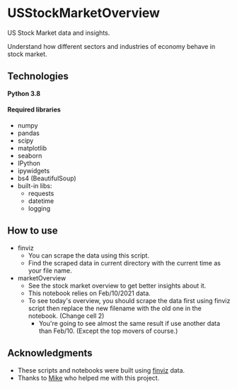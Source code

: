 # USStockMarketOverview

US Stock Market data and insights.

Understand how different sectors and industries of economy behave in stock market.

## Technologies

**Python 3.8**
#### Required libraries
- numpy
- pandas
- scipy
- matplotlib
- seaborn
- IPython
- ipywidgets
- bs4 (BeautifulSoup)
- built-in libs:
  - requests
  - datetime
  - logging

## How to use

- finviz
  * You can scrape the data using this script.
  * Find the scraped data in current directory with the current time as your file name.
- marketOverview
  * See the stock market overview to get better insights about it.
  * This notebook relies on Feb/10/2021 data.
  * To see today's overview, you should scrape the data first using finviz script then replace the new filename with the old one in the notebook. (Change cell 2)
    * You're going to see almost the same result if use another data than Feb/10. (Except the top movers of course.)

## Acknowledgments

* These scripts and notebooks were built using [finviz](https://finviz.com/) data.
* Thanks to [Mike](https://github.com/mtodisco10) who helped me with this project.